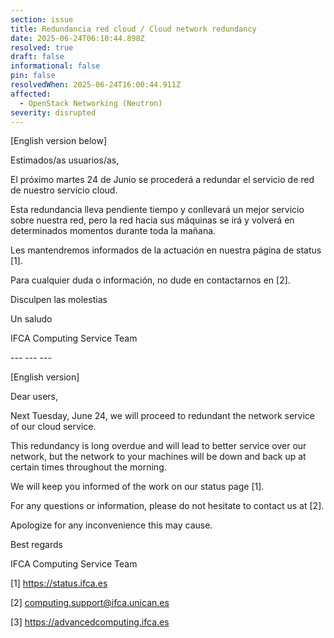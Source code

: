 ```yaml
---
section: issue
title: Redundancia red cloud / Cloud network redundancy
date: 2025-06-24T06:10:44.898Z
resolved: true
draft: false
informational: false
pin: false
resolvedWhen: 2025-06-24T16:00:44.911Z
affected:
  - OpenStack Networking (Neutron)
severity: disrupted
---
```

\[English version below]

Estimados/as usuarios/as,

El próximo martes 24 de Junio se procederá a redundar el servicio de red de nuestro servicio cloud.

Esta redundancia lleva pendiente tiempo y conllevará un mejor servicio sobre nuestra red, pero la red hacia sus máquinas se irá y volverá en determinados momentos durante toda la mañana.

Les mantendremos informados de la actuación en nuestra página de status \[1].

Para cualquier duda o información, no dude en contactarnos en \[2].

Disculpen las molestias



Un saludo



IFCA Computing Service Team





\--- --- ---



\[English version]





Dear users,



Next Tuesday, June 24, we will proceed to redundant the network service of our cloud service.



This redundancy is long overdue and will lead to better service over our network, but the network to your machines will be down and back up at certain times throughout the morning.



We will keep you informed of the work on our status page \[1].



For any questions or information, please do not hesitate to contact us at \[2].



Apologize for any inconvenience this may cause.



Best regards



IFCA Computing Service Team





\[1] https://status.ifca.es



\[2] computing.support@ifca.unican.es



\[3] <https://advancedcomputing.ifca.es>